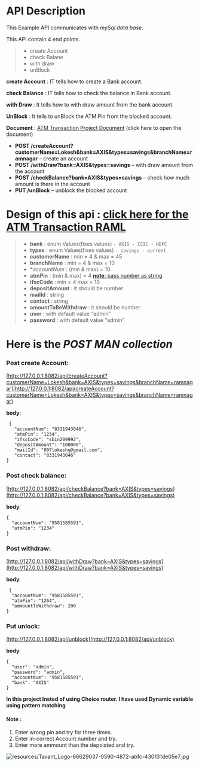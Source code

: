 # **API Description**

This Example API communicates with _mySql data base_.

This API contain 4 end points.

> - create Account
> - check Balane
> - with draw
> - unBlock

**create Account** : IT tells how to create a Bank account.

**check Balance** : IT tells how to check the balance in Bank account.

**with Draw** : It tells how to with draw amount from the bank account.

**UnBlock**  : It tells to unBlock the ATM Pin from the blocked account.

**Document** : [ATM Transaction Project Document](https://drive.google.com/folderview?id=15xt-ZDDphJc2qskn3aIx3QK9ViF3JyvY) (click here to open the document)

- **POST /createAccount?customerName=Lokesh&bank=AXIS&types=savings&branchName=ramnagar**                                              – create an account
- **POST /withDraw?bank=AXIS&types=savings**             – with draw amount from the account
- **POST /checkBalance?bank=AXIS&types=savings**        – check how much amount is there in the account 
- **PUT /unBlock**                – unblock the blocked account

# **Design of this api** : [click here for the ATM Transaction RAML](https://anypoint.mulesoft.com/exchange/portals/tavant-technologies-81/7d966827-598f-4224-86f6-1b6c1378d189/mulesoft-atm-transaction-lokeshgundlapalli/)

 
   > - **bank**                : enum Values(fixes values)
         ```
         - AXIS
         - ICIC
         - HDFC
         ```
   > - **types**                : enum Values(fixes values)
           ```
           - savings
           - current
            ```
   > - **customerName**         : min = 4 & max = 45
   > - **branchName**           : min = 4 & max = 10
   > - **accountNum*            : (min & max) = 10
   > - **atmPin**               : (min & max) = 4  [**note**: pass number as string]()
   > - **ifscCode**             : min = 4 max = 10  
   > - **depositAmount**        : it should be number
   > - **mailId**               : string
   > - **contact**              : string
   > - **amountToBeWithdraw**   : it should be number
   > - **user**                 : with default value “admin”
   > - **password**             : with default value “admin”

# **Here is the  _**POST MAN  collection**_**

### **Post create Account**:

[http://127.0.0.1:8082/api/createAccount?customerName=Lokesh&bank=AXIS&types=savings&branchName=ramnagar](http://127.0.0.1:8082/api/createAccount?customerName=Lokesh&bank=AXIS&types=savings&branchName=ramnagar)

**body:**

```
 {
   "accountNum": "8331943046",
   "atmPin": "1234",
   "ifscCode": "sbin209992",
   "depositAmount": "100000",
   "mailId": "007lokeshg@gmail.com",
   "contact": "8331943046"
}
```

### **Post check balance**:

[http://127.0.0.1:8082/api/checkBalance?bank=AXIS&types=savings](http://127.0.0.1:8082/api/checkBalance?bank=AXIS&types=savings)

**body**:

```
{
  "accountNum": "9581585591",
  "atmPin": "1234"
}
```

### **Post withdraw**:

[http://127.0.0.1:8082/api/withDraw?bank=AXIS&types=savings](http://127.0.0.1:8082/api/withDraw?bank=AXIS&types=savings)

 **body**:

```
 {
  "accountNum": "9581585591",
  "atmPin": "1264",
  "ammountToWithdraw": 200
}
```

### **Put unlock**:

[http://127.0.0.1:8082/api/unblock](http://127.0.0.1:8082/api/unblock)

**body**:

```
{
  "user": "admin",
  "password": "admin",
  "accountNum": "9581585591",
  "bank": "AXIS"
}
```

**In this project Insted of using Choice router. I have used Dynamic variable using pattern matching** 

#### Note : 
 1. Enter wrong pin and try for three times.
 2. Enter in-correct Account number and try.
 3. Enter more ammount than the depoisted and try.



![resources/Tavant_Logo-66629037-0590-4872-abfc-430131de05e7.jpg](resources/Tavant_Logo-66629037-0590-4872-abfc-430131de05e7.jpg)
